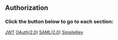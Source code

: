 ## Authorization

### Click the button below to go to each section:

<div class='btn-wrap'>
    <a href='jwt/jwt.md'>JWT</a>
    <a href='oauth/oauth.md'>OAuth(2.0)</a>
    <a href='saml/saml.md'>SAML(2.0)</a>
    <a href='simplekey.md'>SimpleKey</a>
</div>

